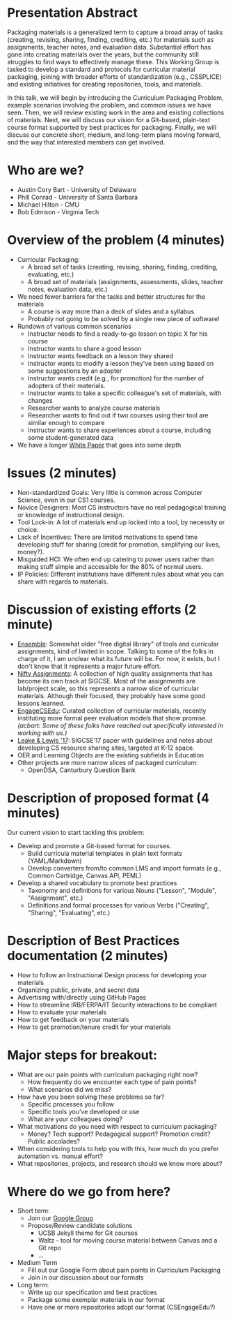 # Presentation Abstract

Packaging materials is a generalized term to capture a broad array of tasks (creating, revising, sharing, finding, crediting, etc.) for materials such as assignments, teacher notes, and evaluation data. Substantial effort has gone into creating materials over the years, but the community still struggles to find ways to effectively manage these. This Working Group is tasked to develop a standard and protocols for curricular material packaging, joining with broader efforts of standardization (e.g., CSSPLICE) and existing initiatives for creating repositories, tools, and materials.

In this talk, we will begin by introducing the Curriculum Packaging Problem, example scenarios involving the problem, and common issues we have seen.
Then, we will review existing work in the area and existing collections of materials.
Next, we will discuss our vision for a Git-based, plain-text course format supported by best practices for packaging.
Finally, we will discuss our concrete short, medium, and long-term plans moving forward, and the way that interested members can get involved.

# Who are we?

* Austin Cory Bart - University of Delaware
* Phill Conrad - University of Santa Barbara
* Michael Hilton - CMU
* Bob Edmison - Virginia Tech

# Overview of the problem (4 minutes)

* Curricular Packaging: 
  * A broad set of tasks (creating, revising, sharing, finding, crediting, evaluating, etc.)
  * A broad set of materials (assignments, assessments, slides, teacher notes, evaluation data, etc.)
* We need fewer barriers for the tasks and better structures for the materials
  * A course is way more than a deck of slides and a syllabus
  * Probably not going to be solved by a single new piece of software!
* Rundown of various common scenarios
  * Instructor needs to find a ready-to-go lesson on topic X for his course
  * Instructor wants to share a good lesson
  * Instructor wants feedback on a lesson they shared
  * Instructor wants to modify a lesson they've been using based on some suggestions by an adopter
  * Instructor wants credit (e.g., for promotion) for the number of adopters of their materials.
  * Instructor wants to take a specific colleague's set of materials, with changes
  * Researcher wants to analyze course materials
  * Researcher wants to find out if two courses using their tool are similar enough to compare
  * Instructor wants to share experiences about a course, including some student-generated data
* We have a longer [White Paper](https://docs.google.com/document/d/1gvbfjz4_at1fmAUfR02dOP1WycM63iV_jML-osnQT9c/edit) that goes into some depth

# Issues (2 minutes)

* Non-standardized Goals: Very little is common across Computer Science, even in our CS1 courses.
* Novice Designers: Most CS instructors have no real pedagogical training or knowledge of instructional design.
* Tool Lock-in: A lot of materials end up locked into a tool, by necessity or choice.
* Lack of Incentives: There are limited motivations to spend time developing stuff for sharing (credit for promotion, simplifying our lives, money?).
* Misguided HCI: We often end up catering to power users rather than making stuff simple and accessible for the 80% of normal users.
* IP Policies: Different institutions have different rules about what you can share with regards to materials.

# Discussion of existing efforts (2 minute)

* [Ensemble](http://www.computingportal.org/): Somewhat older "free digital library" of tools and curricular assignments, kind of limited in scope. Talking to some of the folks in charge of it, I am unclear what its future will be. For now, it exists, but I don't know that it represents a major future effort.
* [Nifty Assignments](http://nifty.stanford.edu/): A collection of high quality assignments that has become its own track at SIGCSE. Most of the assignments are lab/project scale, so this represents a narrow slice of curricular materials. Although their focused, they probably have some good lessons learned.
* [EngageCSEdu](https://www.engage-csedu.org/): Curated collection of curricular materials, recently instituting more formal peer evaluation models that show promise. *(acbart: Some of these folks have reached out specifically interested in working with us.)*
* [Leake & Lewis '17](https://dl.acm.org/citation.cfm?id=3017780): SIGCSE’17 paper with guidelines and notes about developing CS resource sharing sites, targeted at K-12 space.
* OER and Learning Objects are the existing subfields in Education
* Other projects are more narrow slices of packaged curriculum:
  * OpenDSA, Canturbury Question Bank

# Description of proposed format (4 minutes)

Our current vision to start tackling this problem:

* Develop and promote a Git-based format for courses.
  * Build curricula material templates in plain text formats (YAML/Markdown)
  * Develop converters from/to common LMS and import formats (e.g., Common Cartridge, Canvas API, PEML)
* Develop a shared vocabulary to promote best practices
  * Taxonomy and definitions for various Nouns ("Lesson", "Module", "Assignment", etc.)
  * Definitions and formal processes for various Verbs ("Creating", "Sharing", "Evaluating", etc.)

# Description of Best Practices documentation (2 minutes)

* How to follow an Instructional Design process for developing your materials
* Organizing public, private, and secret data
* Advertising with/directly using GitHub Pages
* How to streamline IRB/FERPA/IT Security interactions to be compliant
* How to evaluate your materials
* How to get feedback on your materials
* How to get promotion/tenure credit for your materials

# Major steps for breakout:

* What are our pain points with curriculum packaging right now?
  * How frequently do we encounter each type of pain points?
  * What scenarios did we miss?
* How have you been solving these problems so far?
  * Specific processes you follow
  * Specific tools you've developed or use
  * What are your colleagues doing?
* What motivations do you need with respect to curriculum packaging?
  * Money? Tech support? Pedagogical support? Promotion credit? Public accolades?
* When considering tools to help you with this, how much do you prefer automation vs. manual effort?
* What repositories, projects, and research should we know more about?

# Where do we go from here?
* Short term:
  * Join our [Google Group](https://groups.google.com/forum/#!forum/cssplice-curriculum-packaging-working-group)
  * Propose/Review candidate solutions
    * UCSB Jekyll theme for Git courses
    * Waltz - tool for moving course material between Canvas and a Git repo
    * ...
* Medium Term
  * Fill out our Google Form about pain points in Curriculum Packaging
  * Join in our discussion about our formats
* Long term:
  * Write up our specification and best practices
  * Package some exemplar materials in our format
  * Have one or more repositories adopt our format (CSEngageEdu?)
